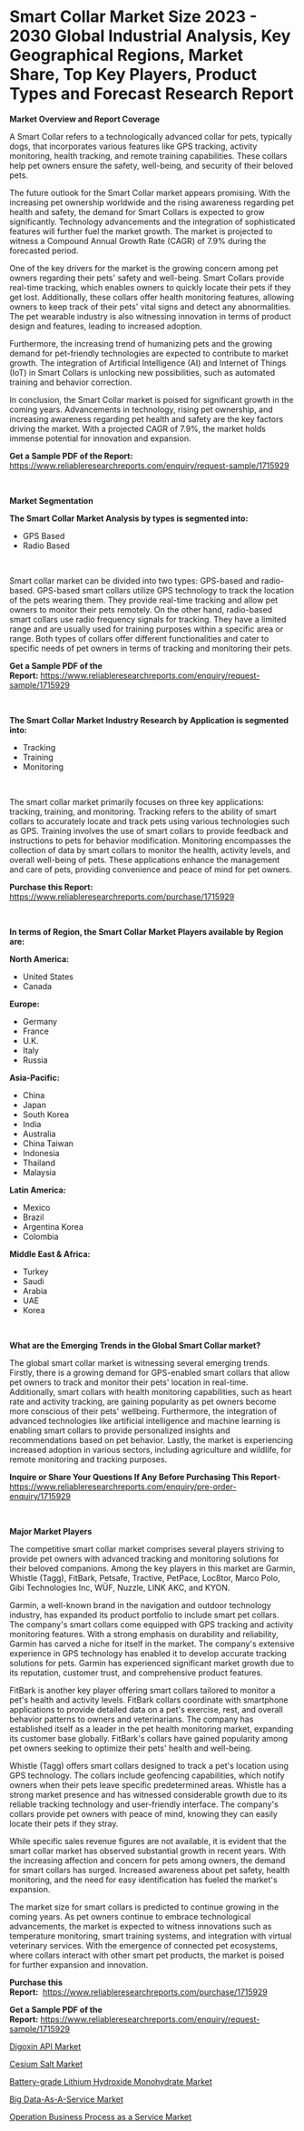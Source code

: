 <p><h1>Smart Collar Market Size 2023 - 2030 Global Industrial Analysis, Key Geographical Regions, Market Share, Top Key Players, Product Types and Forecast Research Report</h1></p><p><strong>Market Overview and Report Coverage</strong></p>
<p><p>A Smart Collar refers to a technologically advanced collar for pets, typically dogs, that incorporates various features like GPS tracking, activity monitoring, health tracking, and remote training capabilities. These collars help pet owners ensure the safety, well-being, and security of their beloved pets.</p><p>The future outlook for the Smart Collar market appears promising. With the increasing pet ownership worldwide and the rising awareness regarding pet health and safety, the demand for Smart Collars is expected to grow significantly. Technology advancements and the integration of sophisticated features will further fuel the market growth. The market is projected to witness a Compound Annual Growth Rate (CAGR) of 7.9% during the forecasted period.</p><p>One of the key drivers for the market is the growing concern among pet owners regarding their pets' safety and well-being. Smart Collars provide real-time tracking, which enables owners to quickly locate their pets if they get lost. Additionally, these collars offer health monitoring features, allowing owners to keep track of their pets' vital signs and detect any abnormalities. The pet wearable industry is also witnessing innovation in terms of product design and features, leading to increased adoption.</p><p>Furthermore, the increasing trend of humanizing pets and the growing demand for pet-friendly technologies are expected to contribute to market growth. The integration of Artificial Intelligence (AI) and Internet of Things (IoT) in Smart Collars is unlocking new possibilities, such as automated training and behavior correction.</p><p>In conclusion, the Smart Collar market is poised for significant growth in the coming years. Advancements in technology, rising pet ownership, and increasing awareness regarding pet health and safety are the key factors driving the market. With a projected CAGR of 7.9%, the market holds immense potential for innovation and expansion.</p></p>
<p><strong>Get a Sample PDF of the Report:</strong> <a href="https://www.reliableresearchreports.com/enquiry/request-sample/1715929">https://www.reliableresearchreports.com/enquiry/request-sample/1715929</a></p>
<p>&nbsp;</p>
<p><strong>Market Segmentation</strong></p>
<p><strong>The Smart Collar Market Analysis by types is segmented into:</strong></p>
<p><ul><li>GPS Based</li><li>Radio Based</li></ul></p>
<p>&nbsp;</p>
<p><p>Smart collar market can be divided into two types: GPS-based and radio-based. GPS-based smart collars utilize GPS technology to track the location of the pets wearing them. They provide real-time tracking and allow pet owners to monitor their pets remotely. On the other hand, radio-based smart collars use radio frequency signals for tracking. They have a limited range and are usually used for training purposes within a specific area or range. Both types of collars offer different functionalities and cater to specific needs of pet owners in terms of tracking and monitoring their pets.</p></p>
<p><strong>Get a Sample PDF of the Report:</strong>&nbsp;<a href="https://www.reliableresearchreports.com/enquiry/request-sample/1715929">https://www.reliableresearchreports.com/enquiry/request-sample/1715929</a></p>
<p>&nbsp;</p>
<p><strong>The Smart Collar Market Industry Research by Application is segmented into:</strong></p>
<p><ul><li>Tracking</li><li>Training</li><li>Monitoring</li></ul></p>
<p>&nbsp;</p>
<p><p>The smart collar market primarily focuses on three key applications: tracking, training, and monitoring. Tracking refers to the ability of smart collars to accurately locate and track pets using various technologies such as GPS. Training involves the use of smart collars to provide feedback and instructions to pets for behavior modification. Monitoring encompasses the collection of data by smart collars to monitor the health, activity levels, and overall well-being of pets. These applications enhance the management and care of pets, providing convenience and peace of mind for pet owners.</p></p>
<p><strong>Purchase this Report:</strong>&nbsp; <a href="https://www.reliableresearchreports.com/purchase/1715929">https://www.reliableresearchreports.com/purchase/1715929</a></p>
<p>&nbsp;</p>
<p><strong>In terms of Region, the Smart Collar Market Players available by Region are:</strong></p>
<p>
    <p> <strong> North America: </strong>
        <ul>
            <li>United States</li>
            <li>Canada</li>
        </ul>
        </p> 
    <p> <strong> Europe: </strong>
        <ul>
            <li>Germany</li>
            <li>France</li>
            <li>U.K.</li>
            <li>Italy</li>
            <li>Russia</li>
        </ul>
        </p> 
    <p> <strong> Asia-Pacific: </strong>
        <ul>
            <li>China</li>
            <li>Japan</li>
            <li>South Korea</li>
            <li>India</li>
            <li>Australia</li>
            <li>China Taiwan</li>
            <li>Indonesia</li>
            <li>Thailand</li>
            <li>Malaysia</li>
        </ul>
        </p> 
    <p> <strong> Latin America: </strong>
        <ul>
            <li>Mexico</li>
            <li>Brazil</li>
            <li>Argentina Korea</li>
            <li>Colombia</li>
        </ul>
        </p> 
    <p> <strong> Middle East & Africa: </strong>
        <ul>
            <li>Turkey</li>
            <li>Saudi</li>
            <li>Arabia</li>
            <li>UAE</li>
            <li>Korea</li>
        </ul>
    </p>
    </p>
<p>&nbsp;</p>
<p><strong>What are the Emerging Trends in the Global Smart Collar market?</strong></p>
<p><p>The global smart collar market is witnessing several emerging trends. Firstly, there is a growing demand for GPS-enabled smart collars that allow pet owners to track and monitor their pets' location in real-time. Additionally, smart collars with health monitoring capabilities, such as heart rate and activity tracking, are gaining popularity as pet owners become more conscious of their pets' wellbeing. Furthermore, the integration of advanced technologies like artificial intelligence and machine learning is enabling smart collars to provide personalized insights and recommendations based on pet behavior. Lastly, the market is experiencing increased adoption in various sectors, including agriculture and wildlife, for remote monitoring and tracking purposes.</p></p>
<p><strong>Inquire or Share Your Questions If Any Before Purchasing This Report</strong>- <a href="https://www.reliableresearchreports.com/enquiry/pre-order-enquiry/1715929">https://www.reliableresearchreports.com/enquiry/pre-order-enquiry/1715929</a></p>
<p>&nbsp;</p>
<p><strong>Major Market Players</strong></p>
<p><p>The competitive smart collar market comprises several players striving to provide pet owners with advanced tracking and monitoring solutions for their beloved companions. Among the key players in this market are Garmin, Whistle (Tagg), FitBark, Petsafe, Tractive, PetPace, Loc8tor, Marco Polo, Gibi Technologies Inc, WÜF, Nuzzle, LINK AKC, and KYON.</p><p>Garmin, a well-known brand in the navigation and outdoor technology industry, has expanded its product portfolio to include smart pet collars. The company's smart collars come equipped with GPS tracking and activity monitoring features. With a strong emphasis on durability and reliability, Garmin has carved a niche for itself in the market. The company's extensive experience in GPS technology has enabled it to develop accurate tracking solutions for pets. Garmin has experienced significant market growth due to its reputation, customer trust, and comprehensive product features.</p><p>FitBark is another key player offering smart collars tailored to monitor a pet's health and activity levels. FitBark collars coordinate with smartphone applications to provide detailed data on a pet's exercise, rest, and overall behavior patterns to owners and veterinarians. The company has established itself as a leader in the pet health monitoring market, expanding its customer base globally. FitBark's collars have gained popularity among pet owners seeking to optimize their pets' health and well-being.</p><p>Whistle (Tagg) offers smart collars designed to track a pet's location using GPS technology. The collars include geofencing capabilities, which notify owners when their pets leave specific predetermined areas. Whistle has a strong market presence and has witnessed considerable growth due to its reliable tracking technology and user-friendly interface. The company's collars provide pet owners with peace of mind, knowing they can easily locate their pets if they stray.</p><p>While specific sales revenue figures are not available, it is evident that the smart collar market has observed substantial growth in recent years. With the increasing affection and concern for pets among owners, the demand for smart collars has surged. Increased awareness about pet safety, health monitoring, and the need for easy identification has fueled the market's expansion.</p><p>The market size for smart collars is predicted to continue growing in the coming years. As pet owners continue to embrace technological advancements, the market is expected to witness innovations such as temperature monitoring, smart training systems, and integration with virtual veterinary services. With the emergence of connected pet ecosystems, where collars interact with other smart pet products, the market is poised for further expansion and innovation.</p></p>
<p><strong>Purchase this Report:</strong>&nbsp;&nbsp;<a href="https://www.reliableresearchreports.com/purchase/1715929">https://www.reliableresearchreports.com/purchase/1715929</a></p>
<p></p>
<p><strong>Get a Sample PDF of the Report:</strong>&nbsp;<a href="https://www.reliableresearchreports.com/enquiry/request-sample/1715929">https://www.reliableresearchreports.com/enquiry/request-sample/1715929</a></p>
<p><p><a href="https://www.linkedin.com/pulse/digoxin-api-market-size-2023-2030-global-industrial-analysis-vvjqc/">Digoxin API Market</a></p><p><a href="https://www.linkedin.com/pulse/cesium-salt-market-share-amp-new-trends-analysis-report-type-vzczc/">Cesium Salt Market</a></p><p><a href="https://github.com/RichRobinson5/Market-Research-Report-List-2/blob/main/battery-grade-lithium-hydroxide-monohydrate-market.md">Battery-grade Lithium Hydroxide Monohydrate Market</a></p><p><a href="https://medium.com/@scanw41036/decoding-big-data-as-a-service-market-metrics-market-share-trends-and-growth-patterns-581a84ea7857">Big Data-As-A-Service Market</a></p><p><a href="https://medium.com/@malcomw102036/operation-business-process-as-a-service-market-insights-into-market-cagr-market-trends-and-b1231be1dbaf">Operation Business Process as a Service Market</a></p></p>